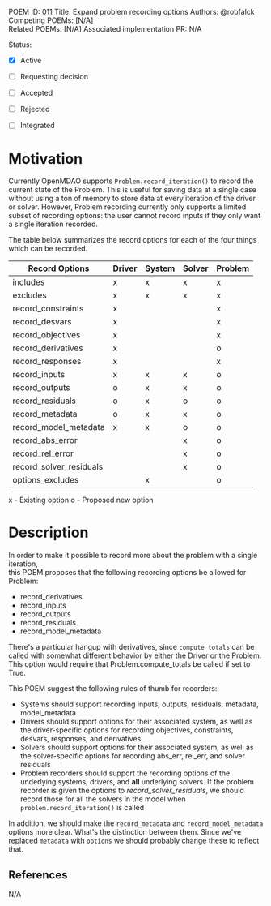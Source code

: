 POEM ID: 011
Title: Expand problem recording options
Authors: @robfalck
Competing POEMs: [N/A]  
Related POEMs: [N/A]
Associated implementation PR: N/A

Status:

- [x] Active
- [ ] Requesting decision
- [ ] Accepted
- [ ] Rejected
- [ ] Integrated


Motivation
==========
Currently OpenMDAO supports `Problem.record_iteration()` to record the current state of the Problem.
This is useful for saving data at a single case without using a ton of memory to store data at every iteration of the driver or solver.
However, Problem recording currently only supports a limited subset of recording options:  the user cannot
record inputs if they only want a single iteration recorded.

The table below summarizes the record options for each of the four
things which can be recorded.

| Record Options          | Driver | System | Solver | Problem |
|-------------------------|--------|--------|--------|---------|
| includes                |   x    |    x   |    x   |    x    |
| excludes                |   x    |    x   |    x   |    x    |
| record_constraints      |   x    |        |        |    x    |
| record_desvars          |   x    |        |        |    x    |
| record_objectives       |   x    |        |        |    x    |
| record_derivatives      |   x    |        |        |    o    |
| record_responses        |   x    |        |        |    x    |
| record_inputs           |   x    |    x   |    x   |    o    |
| record_outputs          |   o    |    x   |    x   |    o    |
| record_residuals        |   o    |    x   |    o   |    o    |
| record_metadata         |   o    |    x   |    x   |    o    |
| record_model_metadata   |   x    |    x   |    o   |    o    |
| record_abs_error        |        |        |    x   |    o    |
| record_rel_error        |        |        |    x   |    o    |
| record_solver_residuals |        |        |    x   |    o    |
| options_excludes        |        |    x   |        |    o    |

x - Existing option
o - Proposed new option

Description
===========

In order to make it possible to record more about the problem with a single iteration,  
this POEM proposes that the following recording options be allowed for Problem:

* record_derivatives
* record_inputs
* record_outputs
* record_residuals
* record_model_metadata

There's a particular hangup with derivatives, since `compute_totals` can be called with somewhat different behavior
by either the Driver or the Problem.  This option would require that Problem.compute_totals be called if set to True.

This POEM suggest the following rules of thumb for recorders:

* Systems should support recording inputs, outputs, residuals, metadata, model_metadata
* Drivers should support options for their associated system, as well as the driver-specific options for recording objectives, constraints, desvars, responses, and derivatives.
* Solvers should support options for their associated system, as well as the solver-specific options for recording abs_err, rel_err, and solver residuals
* Problem recorders should support the recording options of the underlying systems, drivers, and **all** underlying solvers.  If the problem recorder is given the options to _record_solver_residuals_, we should record those for all the solvers in the model when `problem.record_iteration()` is called

In addition, we should make the `record_metadata` and `record_model_metadata` options more clear.  What's the distinction between them.  Since we've replaced `metadata` with `options` we should probably change these to reflect that.

References
----------

N/A
